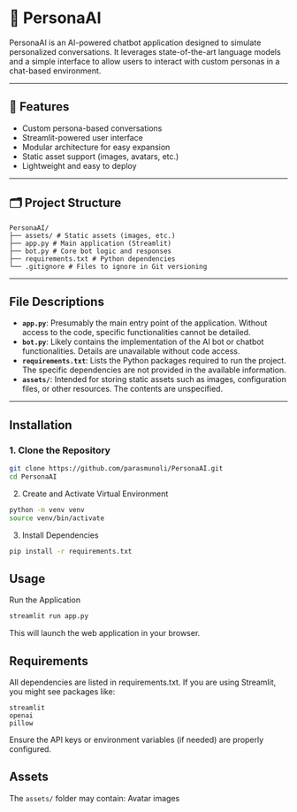 # 🤖 PersonaAI

PersonaAI is an AI-powered chatbot application designed to simulate personalized conversations. It leverages state-of-the-art language models and a simple interface to allow users to interact with custom personas in a chat-based environment.

---

## 🚀 Features

- Custom persona-based conversations
- Streamlit-powered user interface
- Modular architecture for easy expansion
- Static asset support (images, avatars, etc.)
- Lightweight and easy to deploy

---

## 🗂️ Project Structure
```
PersonaAI/
├── assets/ # Static assets (images, etc.)
├── app.py # Main application (Streamlit)
├── bot.py # Core bot logic and responses
├── requirements.txt # Python dependencies
└── .gitignore # Files to ignore in Git versioning
```
---

## File Descriptions
* **`app.py`**: Presumably the main entry point of the application. Without access to the code, specific functionalities cannot be detailed.
* **`bot.py`**: Likely contains the implementation of the AI bot or chatbot functionalities. Details are unavailable without code access.
* **`requirements.txt`**: Lists the Python packages required to run the project. The specific dependencies are not provided in the available information.
* **`assets/`**: Intended for storing static assets such as images, configuration files, or other resources. The contents are unspecified.

---
## Installation

### 1. Clone the Repository

```bash
git clone https://github.com/parasmunoli/PersonaAI.git
cd PersonaAI
```
2. Create and Activate Virtual Environment 
```bash
python -m venv venv
source venv/bin/activate
```
3. Install Dependencies
```bash
pip install -r requirements.txt
```
## Usage
Run the Application
```bash
streamlit run app.py
```
This will launch the web application in your browser.

## Requirements
All dependencies are listed in requirements.txt. If you are using Streamlit, you might see packages like:

```nginx
streamlit
openai
pillow
```
Ensure the API keys or environment variables (if needed) are properly configured.

## Assets
The `assets/` folder may contain:
Avatar images

